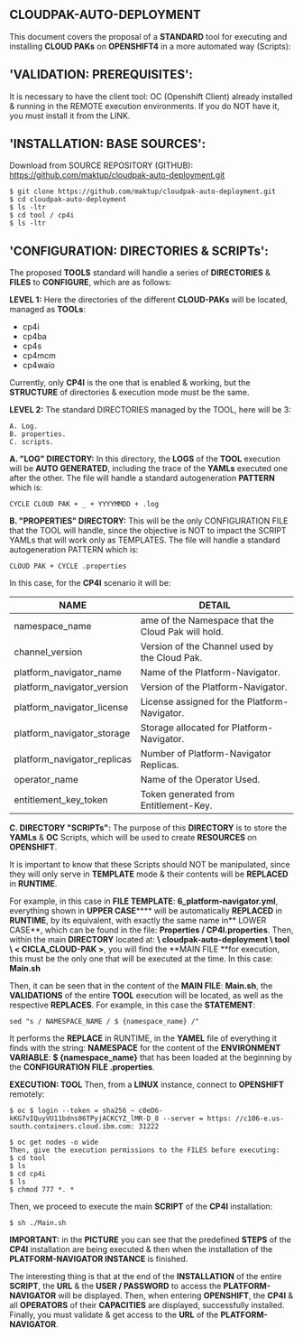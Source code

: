 
## CLOUDPAK-AUTO-DEPLOYMENT

This document covers the proposal of a **STANDARD** tool for executing and installing **CLOUD PAKs** on **OPENSHIFT4** in a more automated way (Scripts):


## 'VALIDATION: PREREQUISITES':
It is necessary to have the client tool: OC (Openshift Client) already installed & running in the REMOTE execution environments. If you do NOT have it, you must install it from the LINK.


## 'INSTALLATION: BASE SOURCES':
Download from SOURCE REPOSITORY (GITHUB): https://github.com/maktup/cloudpak-auto-deployment.git
 
    $ git clone https://github.com/maktup/cloudpak-auto-deployment.git
    $ cd cloudpak-auto-deployment
    $ ls -ltr
    $ cd tool / cp4i
    $ ls -ltr
    

## 'CONFIGURATION: DIRECTORIES & SCRIPTs':
The proposed **TOOLS** standard will handle a series of **DIRECTORIES** & **FILES** to **CONFIGURE**, which are as follows:

**LEVEL 1:**
Here the directories of the different **CLOUD-PAKs** will be located, managed as **TOOLs**:

- cp4i
- cp4ba
- cp4s
- cp4mcm
- cp4waio


Currently, only **CP4I** is the one that is enabled & working, but the **STRUCTURE** of directories & execution mode must be the same.

**LEVEL 2:**
The standard DIRECTORIES managed by the TOOL, here will be 3:

    A. Log.
    B. properties.
    C. scripts.


**A. "LOG" DIRECTORY:**
In this directory, the **LOGS** of the **TOOL** execution will be **AUTO GENERATED**, including the trace of the **YAMLs** executed one after the other.
The file will handle a standard autogeneration **PATTERN** which is:

    CYCLE CLOUD PAK + _ + YYYYMMDD + .log


**B. "PROPERTIES" DIRECTORY:**
This will be the only CONFIGURATION FILE that the TOOL will handle, since the objective is NOT to impact the SCRIPT YAMLs that will work only as TEMPLATES.
The file will handle a standard autogeneration PATTERN which is:

    CLOUD PAK + CYCLE .properties

In this case, for the **CP4I** scenario it will be:

| NAME |  DETAIL  |
----------- | ------------ |
| namespace_name | ame of the Namespace that the Cloud Pak will hold. |
| channel_version | Version of the Channel used by the Cloud Pak. |
| platform_navigator_name | Name of the Platform-Navigator. |
| platform_navigator_version | Version of the Platform-Navigator. |
| platform_navigator_license | License assigned for the Platform-Navigator. |
| platform_navigator_storage | Storage allocated for Platform-Navigator. |
| platform_navigator_replicas | Number of Platform-Navigator Replicas. |
| operator_name | Name of the Operator Used. |
| entitlement_key_token | Token generated from Entitlement-Key.  |

**C. DIRECTORY "SCRIPTs":**
The purpose of this **DIRECTORY** is to store the **YAMLs** & **OC** Scripts, which will be used to create **RESOURCES** on **OPENSHIFT**.

It is important to know that these Scripts should NOT be manipulated, since they will only serve in **TEMPLATE** mode & their contents will be **REPLACED** in **RUNTIME**.

For example, in this case in **FILE TEMPLATE**: **6_platform-navigator.yml**, everything shown in **UPPER CASE****** will be automatically **REPLACED** in **RUNTIME**, by its equivalent, with exactly the same name in** LOWER CASE**, which can be found in the file: **Properties / CP4I.properties**.
Then, within the main **DIRECTORY** located at: **\ cloudpak-auto-deployment \ tool \ < CICLA_CLOUD-PAK >**, you will find the **MAIN FILE **for execution, this must be the only one that will be executed at the time.
In this case: **Main.sh**


Then, it can be seen that in the content of the **MAIN FILE**: **Main.sh**, the **VALIDATIONS** of the entire **TOOL** execution will be located, as well as the respective **REPLACES**.
For example, in this case the **STATEMENT**:    

    sed "s / NAMESPACE_NAME / $ {namespace_name} /"

It performs the **REPLACE** in RUNTIME, in the **YAMEL** file of everything it finds with the string: **NAMESPACE** for the content of the **ENVIRONMENT VARIABLE**: **$ {namespace_name}** that has been loaded at the beginning by the **CONFIGURATION FILE .properties**.


**EXECUTION: TOOL**
Then, from a **LINUX** instance, connect to **OPENSHIFT** remotely:
  
    $ oc $ login --token = sha256 ~ c0eD6-kKG7vIQuyVU11bdns86TPyjACKCYZ_lMR-D_8 --server = https: //c106-e.us-south.containers.cloud.ibm.com: 31222
    
    $ oc get nodes -o wide    
    Then, give the execution permissions to the FILES before executing:
    $ cd tool    
    $ ls    
    $ cd cp4i    
    $ ls    
    $ chmod 777 *. *

Then, we proceed to execute the main **SCRIPT** of the **CP4I** installation:

    $ sh ./Main.sh


**IMPORTANT:** in the **PICTURE** you can see that the predefined **STEPS** of the **CP4I** installation are being executed & then when the installation of the **PLATFORM-NAVIGATOR INSTANCE** is finished.

The interesting thing is that at the end of the **INSTALLATION** of the entire **SCRIPT**, the **URL** & the **USER / PASSWORD** to access the **PLATFORM-NAVIGATOR** will be displayed.
Then, when entering **OPENSHIFT**, the **CP4I** & all **OPERATORS** of their **CAPACITIES** are displayed, successfully installed.
Finally, you must validate & get access to the **URL** of the **PLATFORM-NAVIGATOR**.

